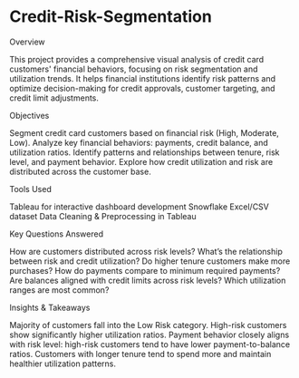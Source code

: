 # Credit-Risk-Segmentation
Overview

This project provides a comprehensive visual analysis of credit card customers' financial behaviors, focusing on risk segmentation and utilization trends. It helps financial institutions identify risk patterns and optimize decision-making for credit approvals, customer targeting, and credit limit adjustments.

Objectives

Segment credit card customers based on financial risk (High, Moderate, Low).
Analyze key financial behaviors: payments, credit balance, and utilization ratios.
Identify patterns and relationships between tenure, risk level, and payment behavior.
Explore how credit utilization and risk are distributed across the customer base.

Tools Used

Tableau for interactive dashboard development
Snowflake
Excel/CSV dataset 
Data Cleaning & Preprocessing in Tableau

Key Questions Answered

How are customers distributed across risk levels?
What’s the relationship between risk and credit utilization?
Do higher tenure customers make more purchases?
How do payments compare to minimum required payments?
Are balances aligned with credit limits across risk levels?
Which utilization ranges are most common?

Insights & Takeaways

Majority of customers fall into the Low Risk category.
High-risk customers show significantly higher utilization ratios.
Payment behavior closely aligns with risk level: high-risk customers tend to have lower payment-to-balance ratios.
Customers with longer tenure tend to spend more and maintain healthier utilization patterns.


